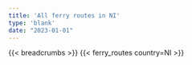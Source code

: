 ```yaml
---
title: 'All ferry routes in NI'
type: 'blank'
date: "2023-01-01"
---
```


{{< breadcrumbs >}}
{{< ferry_routes country=NI >}}
